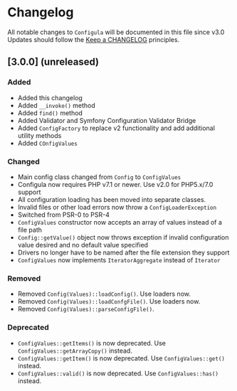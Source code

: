 # Changelog

All notable changes to `Configula` will be documented in this file since v3.0
Updates should follow the [Keep a CHANGELOG](http://keepachangelog.com/) principles.

## [3.0.0] (unreleased)
### Added
- Added this changelog
- Added `__invoke()` method
- Added `find()` method
- Added Validator and Symfony Configuration Validator Bridge
- Added `ConfigFactory` to replace v2 functionality and add additional utility methods
- Added `COnfigValues`
### Changed
- Main config class changed from `Config` to `ConfigValues`
- Configula now requires PHP v7.1 or newer.  Use v2.0 for PHP5.x/7.0 support
- All configuration loading has been moved into separate classes.
- Invalid files or other load errors now throw a `ConfigLoaderException`
- Switched from PSR-0 to PSR-4
- `ConfigValues` constructor now accepts an array of values instead of a file path
- `Config::getValue()` object now throws exception if invalid configuration value desired and no default value specified
- Drivers no longer have to be named after the file extension they support
- `ConfigValues` now implements `IteratorAggregate` instead of `Iterator`
### Removed
- Removed `Config(Values)::loadConfig()`.  Use loaders now.
- Removed `Config(Values)::loadConfgFile()`.  Use loaders now.
- Removed `Config(Values)::parseConfigFile()`.
### Deprecated
- `ConfigValues::getItems()` is now deprecated.  Use `ConfigValues::getArrayCopy()` instead.
- `ConfigValues::getItem()` is now deprecated.  Use `ConfigValues::get()` instead.
- `ConfigValues::valid()` is now deprecated.  Use `ConfigValues::has()` instead.
